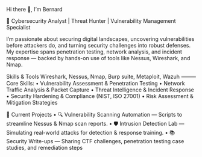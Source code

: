 Hi there 👋, I’m Bernard

🔐 Cybersecurity Analyst | Threat Hunter | Vulnerability Management Specialist

I’m passionate about securing digital landscapes, uncovering vulnerabilities before attackers do, and turning security challenges into robust defenses.
My expertise spans penetration testing, network analysis, and incident response — backed by hands-on use of tools like Nessus, Wireshark, and Nmap.

Skills & Tools
Wireshark, Nessus, Nmap, Burp suite, Metaploit, Wazuh
⸻Core Skills:
	•	Vulnerability Assessment & Penetration Testing
	•	Network Traffic Analysis & Packet Capture
	•	Threat Intelligence & Incident Response
	•	Security Hardening & Compliance (NIST, ISO 27001)
	•	Risk Assessment & Mitigation Strategies

📌 Current Projects
	•	🔍 Vulnerability Scanning Automation — Scripts to streamline Nessus & Nmap scan reports.
	•	🛡 Intrusion Detection Lab — Simulating real-world attacks for detection & response training.
	•	📚 Security Write-ups — Sharing CTF challenges, penetration testing case studies, and remediation steps

